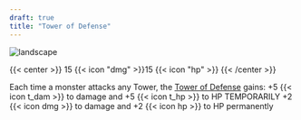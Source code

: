 ```yaml
---
draft: true
title: "Tower of Defense"
---
```


![landscape](/images/towers/towerS_65.png)

{{< center >}}
15 {{< icon "dmg" >}}15 {{< icon "hp" >}}
{{< /center >}}

Each time a monster attacks any Tower, the [Tower of Defense](/towers/tower-of-defense) gains:
+5 {{< icon t_dam >}} to damage and +5 {{< icon t_hp >}} to HP TEMPORARILY
+2 {{< icon dmg >}} to damage and +2 {{< icon hp >}} to HP permanently